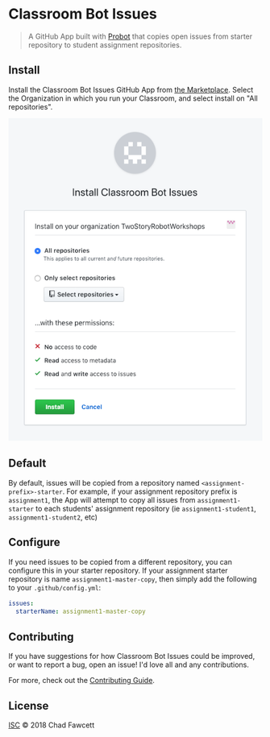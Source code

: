 # Classroom Bot Issues

> A GitHub App built with [Probot](https://github.com/probot/probot) that copies open issues from starter repository to student assignment repositories.

## Install

Install the Classroom Bot Issues GitHub App from [the Marketplace](https://github.com/apps/classroom-bot-issues). Select the Organization in which you run your Classroom, and select install on "All repositories".

![Install](docs/install.png)

## Default

By default, issues will be copied from a repository named `<assignment-prefix>-starter`. For example, if your assignment repository prefix is `assignment1`, the App will attempt to copy all issues from `assignment1-starter` to each students' assignment repository (ie `assignment1-student1`, `assignment1-student2`, etc)

## Configure

If you need issues to be copied from a different repository, you can configure this in your starter repository. If your assignment starter repository is name `assignment1-master-copy`, then simply add the following to your `.github/config.yml`:

```yml
issues:
  starterName: assignment1-master-copy
```

## Contributing

If you have suggestions for how Classroom Bot Issues could be improved, or want to report a bug, open an issue! I'd love all and any contributions.

For more, check out the [Contributing Guide](CONTRIBUTING.md).

## License

[ISC](LICENSE) © 2018 Chad Fawcett
